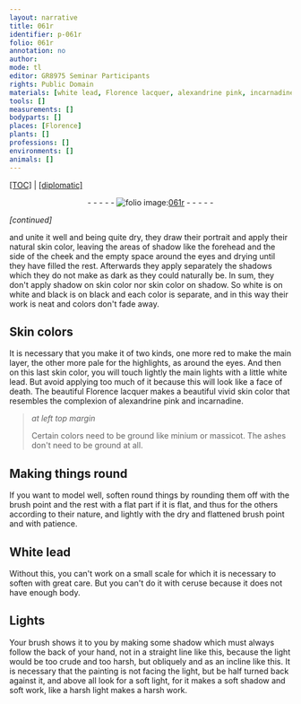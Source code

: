```yaml
---
layout: narrative
title: 061r
identifier: p-061r
folio: 061r
annotation: no
author:
mode: tl
editor: GR8975 Seminar Participants
rights: Public Domain
materials: [white lead, Florence lacquer, alexandrine pink, incarnadine, minium, massicot, White lead, ceruse]
tools: []
measurements: []
bodyparts: []
places: [Florence]
plants: []
professions: []
environments: []
animals: []
---
```


<p><a href="{{ site.baseurl }}/translation/">[TOC]</a> | <a href="{{ site.baseurl }}/texts/p-061r_tc/" target="_blank">[diplomatic]</a></p><div class="folio" align="center">- - - - - <a href="http://gallica.bnf.fr/ark:/12148/btv1b10500001g/f127.image" target="_blank"><img src="https://cu-mkp.github.io/2017-workshop-edition/assets/photo-icon.png" alt="folio image: " style="display:inline-block; margin-bottom:-3px;"/>061r</a> - - - - - </div>  
 
*[continued]*
  
and unite it well and being quite dry, they draw their portrait and apply their natural skin color, leaving the areas of shadow like the forehead and the side of the cheek and the empty space around the eyes and drying until they have filled the rest. Afterwards they apply separately the shadows which they do not make as dark as they could naturally be. In sum, they don't apply shadow on skin color nor skin color on shadow. So white is on white and black is on black and each <span class="sup">color</span> is separate, and in this way their work is neat and colors don't fade away.
 
 
  

## Skin colors

 
It is necessary that you make it of two kinds, one more red to make the main layer, the other more pale for the highlights, as around the eyes. And then on this last skin color, you will touch lightly the main lights with a little <span class="m">white lead</span>. But avoid applying too much of it because this will look like a face of death. The beautiful <span class="m"><span class="pl">Florence</span> lacquer</span> makes a beautiful vivid skin color that resembles the complexion of <span class="m">alexandrine pink</span> and <span class="m">incarnadine</span>.
 
> *at left top margin*
> 
> 
>   Certain colors need to be ground like <span class="m">minium</span> or <span class="m">massicot</span>. The ashes don't need to be ground at all.
 
 
  

## Making <span class="sup">things</span> round

 
If you want to model well, soften round things by rounding them off with the brush point and the rest with a flat part if it is flat, and thus for the others according to their nature, and lightly with the dry and flattened brush point and with patience.
 
 
  

## <span class="m">White lead</span>

 
Without this, you can't work on a small scale for which it is necessary to soften with great care. But you can't do it with <span class="m">ceruse</span> because it does not have enough body.
 
 
  

## Lights

 
Your brush shows it to you by making some shadow which must always follow the back of your hand, not in a straight line like this,  because the light would be too crude and too harsh, but obliquely and as an incline like this.  It is necessary that the painting is not facing the light, but be half turned back against it, and above all look for a soft light, for it makes a <span class="sup">soft</span> shadow and soft work, like a harsh light <span class="sup">makes</span> a harsh work.
 
